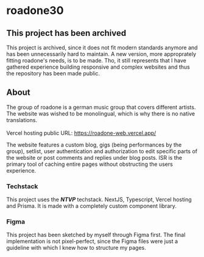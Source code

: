 # roadone30

## This project has been archived
This project is archived, since it does not fit modern standards anymore and has been unnecessarily hard to maintain. A new version, more approprately fitting roadone's needs, is to be made. Tho, it still represents that I have gathered experience building responsive and complex websites and thus the repository has been made public.

## About
The group of roadone is a german music group that covers different artists. The website was wished to be monolingual, which is why there is no native translations.<br/><br/>
Vercel hosting public URL: https://roadone-web.vercel.app/<br/>

The website features a custom blog, gigs (being performances by the group), setlist, user authentication and authorization to edit specific parts of the website or post comments and replies under blog posts. ISR is the primary tool of caching entire pages without obstructing the users experience.

### Techstack
This project uses the _**NTVP**_ techstack. NextJS, Typescript, Vercel hosting and Prisma. It is made with a completely custom component library.<br/>

### Figma
This project has been sketched by myself through Figma first. The final implementation is not pixel-perfect, since the Figma files were just a guideline with which I knew how to structure my pages.
